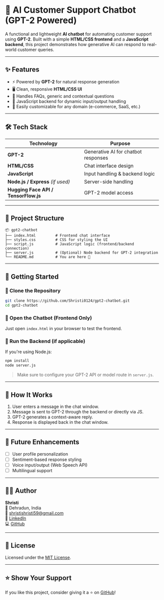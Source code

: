 
# 🤖 AI Customer Support Chatbot (GPT-2 Powered)

A functional and lightweight **AI chatbot** for automating customer support using **GPT-2**. Built with a simple **HTML/CSS frontend** and a **JavaScript backend**, this project demonstrates how generative AI can respond to real-world customer queries.

---

## ✨ Features

- ⚡ Powered by **GPT-2** for natural response generation
- 🖥️ Clean, responsive **HTML/CSS UI**
- 🧠 Handles FAQs, generic and contextual questions
- 🔌 JavaScript backend for dynamic input/output handling
- 🧾 Easily customizable for any domain (e-commerce, SaaS, etc.)

---

## 🛠️ Tech Stack

| Technology | Purpose |
|------------|---------|
| **GPT-2** | Generative AI for chatbot responses |
| **HTML/CSS** | Chat interface design |
| **JavaScript** | Input handling & backend logic |
| **Node.js / Express** _(if used)_ | Server-side handling |
| **Hugging Face API / TensorFlow.js** | GPT-2 model access |

---

## 📁 Project Structure

```
📦 gpt2-chatbot
├── index.html         # Frontend chat interface
├── styles.css         # CSS for styling the UI
├── script.js          # JavaScript logic (frontend/backend connection)
├── server.js          # (Optional) Node backend for GPT-2 integration
└── README.md          # You are here 📘
```

---

## 🚀 Getting Started

### 🔹 Clone the Repository

```bash
git clone https://github.com/Shristi0124/gpt2-chatbot.git
cd gpt2-chatbot
```

### 🔹 Open the Chatbot (Frontend Only)

Just open `index.html` in your browser to test the frontend.

### 🔹 Run the Backend (if applicable)

If you're using Node.js:

```bash
npm install
node server.js
```

> Make sure to configure your GPT-2 API or model route in `server.js`.

---

## 💬 How It Works

1. User enters a message in the chat window.
2. Message is sent to GPT-2 through the backend or directly via JS.
3. GPT-2 generates a context-aware reply.
4. Response is displayed back in the chat window.

---


## 🎯 Future Enhancements

- [ ] User profile personalization
- [ ] Sentiment-based response styling
- [ ] Voice input/output (Web Speech API)
- [ ] Multilingual support

---

## 🧑‍💻 Author

**Shristi**  
📍 Dehradun, India  
📧 shristishristi59@gmail.com  
🔗 [LinkedIn](https://www.linkedin.com/in/shristi-51826b249/)  
💻 [GitHub](https://github.com/Shristi0124)

---

## 📄 License

Licensed under the [MIT License](LICENSE).

---

## ⭐️ Show Your Support

If you like this project, consider giving it a ⭐ on [GitHub](https://github.com/Shristi0124/gpt2-chatbot)!
